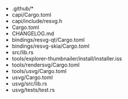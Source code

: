 - .github/*
- capi/Cargo.toml
- capi/include/resvg.h
- Cargo.toml
- CHANGELOG.md
- bindings/resvg-qt/Cargo.toml
- bindings/resvg-skia/Cargo.toml
- src/lib.rs
- tools/explorer-thumbnailer/install/installer.iss
- tools/rendersvg/Cargo.toml
- tools/usvg/Cargo.toml
- usvg/Cargo.toml
- usvg/src/lib.rs
- usvg/tests/test.rs
